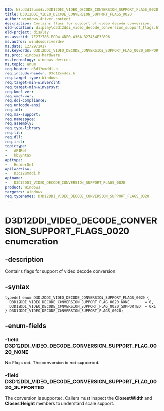 ```yaml
---
UID: NE:d3d12umddi.D3D12DDI_VIDEO_DECODE_CONVERSION_SUPPORT_FLAGS_0020
title: D3D12DDI_VIDEO_DECODE_CONVERSION_SUPPORT_FLAGS_0020
author: windows-driver-content
description: Contains flags for support of video decode conversion.
old-location: display\d3d12ddi_video_decode_conversion_support_flags.htm
old-project: display
ms.assetid: 7E272786-ECD4-4DF0-A36A-B27454E3E896
ms.author: windowsdriverdev
ms.date: 12/29/2017
ms.keywords: D3D12DDI_VIDEO_DECODE_CONVERSION_SUPPORT_FLAG_0020_SUPPORTED, d3d12umddi/D3D12DDI_VIDEO_DECODE_CONVERSION_SUPPORT_FLAG_0020_SUPPORTED, D3D12DDI_VIDEO_DECODE_CONVERSION_SUPPORT_FLAGS_0020 enumeration [Display Devices], d3d12umddi/D3D12DDI_VIDEO_DECODE_CONVERSION_SUPPORT_FLAG_0020_NONE, display.d3d12ddi_video_decode_conversion_support_flags, D3D12DDI_VIDEO_DECODE_CONVERSION_SUPPORT_FLAG_0020_NONE, d3d12umddi/D3D12DDI_VIDEO_DECODE_CONVERSION_SUPPORT_FLAGS_0020, D3D12DDI_VIDEO_DECODE_CONVERSION_SUPPORT_FLAGS_0020
ms.prod: windows-hardware
ms.technology: windows-devices
ms.topic: enum
req.header: d3d12umddi.h
req.include-header: D3d12umddi.h
req.target-type: Windows
req.target-min-winverclnt: 
req.target-min-winversvr: 
req.kmdf-ver: 
req.umdf-ver: 
req.ddi-compliance: 
req.unicode-ansi: 
req.idl: 
req.max-support: 
req.namespace: 
req.assembly: 
req.type-library: 
req.lib: 
req.dll: 
req.irql: 
topictype:
-	APIRef
-	kbSyntax
apitype:
-	HeaderDef
apilocation:
-	D3d12umddi.h
apiname:
-	D3D12DDI_VIDEO_DECODE_CONVERSION_SUPPORT_FLAGS_0020
product: Windows
targetos: Windows
req.typenames: D3D12DDI_VIDEO_DECODE_CONVERSION_SUPPORT_FLAGS_0020
---
```


# D3D12DDI_VIDEO_DECODE_CONVERSION_SUPPORT_FLAGS_0020 enumeration


## -description


Contains flags for support of video decode conversion. 


## -syntax


````
typedef enum D3D12DDI_VIDEO_DECODE_CONVERSION_SUPPORT_FLAGS_0020 { 
  D3D12DDI_VIDEO_DECODE_CONVERSION_SUPPORT_FLAG_0020_NONE       = 0,
  D3D12DDI_VIDEO_DECODE_CONVERSION_SUPPORT_FLAG_0020_SUPPORTED  = 0x1
} D3D12DDI_VIDEO_DECODE_CONVERSION_SUPPORT_FLAGS_0020;
````


## -enum-fields




### -field D3D12DDI_VIDEO_DECODE_CONVERSION_SUPPORT_FLAG_0020_NONE

No Flags set.  The conversion is not supported.


### -field D3D12DDI_VIDEO_DECODE_CONVERSION_SUPPORT_FLAG_0020_SUPPORTED

The conversion is supported.  Callers must inspect the <b>ClosestWidth</b> and <b>ClosestHeight</b> members to understand scale support.

